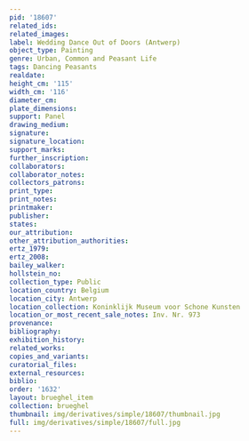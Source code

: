 ```yaml
---
pid: '18607'
related_ids: 
related_images: 
label: Wedding Dance Out of Doors (Antwerp)
object_type: Painting
genre: Urban, Common and Peasant Life
tags: Dancing Peasants
realdate: 
height_cm: '115'
width_cm: '116'
diameter_cm: 
plate_dimensions: 
support: Panel
drawing_medium: 
signature: 
signature_location: 
support_marks: 
further_inscription: 
collaborators: 
collaborator_notes: 
collectors_patrons: 
print_type: 
print_notes: 
printmaker: 
publisher: 
states: 
our_attribution: 
other_attribution_authorities: 
ertz_1979: 
ertz_2008: 
bailey_walker: 
hollstein_no: 
collection_type: Public
location_country: Belgium
location_city: Antwerp
location_collection: Koninklijk Museum voor Schone Kunsten
location_or_most_recent_sale_notes: Inv. Nr. 973
provenance: 
bibliography: 
exhibition_history: 
related_works: 
copies_and_variants: 
curatorial_files: 
external_resources: 
biblio: 
order: '1632'
layout: brueghel_item
collection: brueghel
thumbnail: img/derivatives/simple/18607/thumbnail.jpg
full: img/derivatives/simple/18607/full.jpg
---
```

